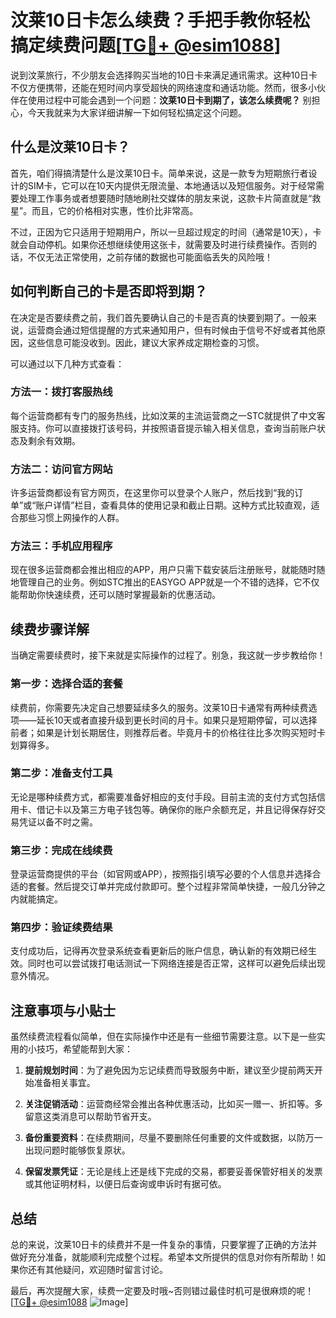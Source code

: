 # 汶莱10日卡怎么续费？手把手教你轻松搞定续费问题[[TG💪+ @esim1088](https://t.me/s/esim1088)]

说到汶莱旅行，不少朋友会选择购买当地的10日卡来满足通讯需求。这种10日卡不仅方便携带，还能在短时间内享受超快的网络速度和通话功能。然而，很多小伙伴在使用过程中可能会遇到一个问题：**汶莱10日卡到期了，该怎么续费呢？** 别担心，今天我就来为大家详细讲解一下如何轻松搞定这个问题。

## 什么是汶莱10日卡？

首先，咱们得搞清楚什么是汶莱10日卡。简单来说，这是一款专为短期旅行者设计的SIM卡，它可以在10天内提供无限流量、本地通话以及短信服务。对于经常需要处理工作事务或者想要随时随地刷社交媒体的朋友来说，这款卡片简直就是“救星”。而且，它的价格相对实惠，性价比非常高。

不过，正因为它只适用于短期用户，所以一旦超过规定的时间（通常是10天），卡就会自动停机。如果你还想继续使用这张卡，就需要及时进行续费操作。否则的话，不仅无法正常使用，之前存储的数据也可能面临丢失的风险哦！

## 如何判断自己的卡是否即将到期？

在决定是否要续费之前，我们首先要确认自己的卡是否真的快要到期了。一般来说，运营商会通过短信提醒的方式来通知用户，但有时候由于信号不好或者其他原因，这些信息可能没收到。因此，建议大家养成定期检查的习惯。

可以通过以下几种方式查看：

### 方法一：拨打客服热线
每个运营商都有专门的服务热线，比如汶莱的主流运营商之一STC就提供了中文客服支持。你可以直接拨打该号码，并按照语音提示输入相关信息，查询当前账户状态及剩余有效期。

### 方法二：访问官方网站
许多运营商都设有官方网页，在这里你可以登录个人账户，然后找到“我的订单”或“账户详情”栏目，查看具体的使用记录和截止日期。这种方式比较直观，适合那些习惯上网操作的人群。

### 方法三：手机应用程序
现在很多运营商都会推出相应的APP，用户只需下载安装后注册账号，就能随时随地管理自己的业务。例如STC推出的EASYGO APP就是一个不错的选择，它不仅能帮助你快速续费，还可以随时掌握最新的优惠活动。

## 续费步骤详解

当确定需要续费时，接下来就是实际操作的过程了。别急，我这就一步步教给你！

### 第一步：选择合适的套餐
续费前，你需要先决定自己想要延续多久的服务。汶莱10日卡通常有两种续费选项——延长10天或者直接升级到更长时间的月卡。如果只是短期停留，可以选择前者；如果是计划长期居住，则推荐后者。毕竟月卡的价格往往比多次购买短时卡划算得多。

### 第二步：准备支付工具
无论是哪种续费方式，都需要准备好相应的支付手段。目前主流的支付方式包括信用卡、借记卡以及第三方电子钱包等。确保你的账户余额充足，并且记得保存好交易凭证以备不时之需。

### 第三步：完成在线续费
登录运营商提供的平台（如官网或APP），按照指引填写必要的个人信息并选择合适的套餐。然后提交订单并完成付款即可。整个过程非常简单快捷，一般几分钟之内就能搞定。

### 第四步：验证续费结果
支付成功后，记得再次登录系统查看更新后的账户信息，确认新的有效期已经生效。同时也可以尝试拨打电话测试一下网络连接是否正常，这样可以避免后续出现意外情况。

## 注意事项与小贴士

虽然续费流程看似简单，但在实际操作中还是有一些细节需要注意。以下是一些实用的小技巧，希望能帮到大家：

1. **提前规划时间**：为了避免因为忘记续费而导致服务中断，建议至少提前两天开始准备相关事宜。
   
2. **关注促销活动**：运营商经常会推出各种优惠活动，比如买一赠一、折扣等。多留意这类消息可以帮助节省开支。

3. **备份重要资料**：在续费期间，尽量不要删除任何重要的文件或数据，以防万一出现问题时能够恢复原状。

4. **保留发票凭证**：无论是线上还是线下完成的交易，都要妥善保管好相关的发票或其他证明材料，以便日后查询或申诉时有据可依。

## 总结

总的来说，汶莱10日卡的续费并不是一件复杂的事情，只要掌握了正确的方法并做好充分准备，就能顺利完成整个过程。希望本文所提供的信息对你有所帮助！如果你还有其他疑问，欢迎随时留言讨论。

最后，再次提醒大家，续费一定要及时哦~否则错过最佳时机可是很麻烦的呢！[[TG💪+ @esim1088](https://t.me/s/esim1088) ![Image](https://i.postimg.cc/4NQfJmqS/Snipaste-2025-05-13-00-14-12.png)]